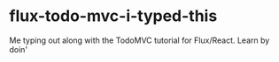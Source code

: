 # flux-todo-mvc-i-typed-this
Me typing out along with the TodoMVC tutorial for Flux/React. Learn by doin'
